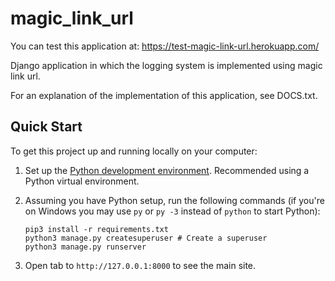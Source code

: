# magic_link_url

You can test this application at: https://test-magic-link-url.herokuapp.com/

Django application in which the logging system is implemented using magic link url.

For an explanation of the implementation of this application, see DOCS.txt.

## Quick Start

To get this project up and running locally on your computer:
1. Set up the [Python development environment](https://developer.mozilla.org/en-US/docs/Learn/Server-side/Django/development_environment).
   Recommended using a Python virtual environment.
1. Assuming you have Python setup, run the following commands (if you're on Windows you may use `py` or `py -3` instead of `python` to start Python):
   ```
   pip3 install -r requirements.txt
   python3 manage.py createsuperuser # Create a superuser
   python3 manage.py runserver
   ```

1. Open tab to `http://127.0.0.1:8000` to see the main site.